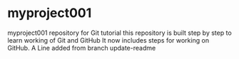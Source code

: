 # myproject001
myproject001 repository for Git tutorial
this repository is built step by step to learn working of Git and GitHub
It now includes steps for working on GitHub.
A Line added from branch update-readme
